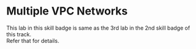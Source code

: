 # Multiple VPC Networks

This lab in this skill badge is same as the 3rd lab in the 2nd skill badge of this track.                                                                                   
Refer that for details.
